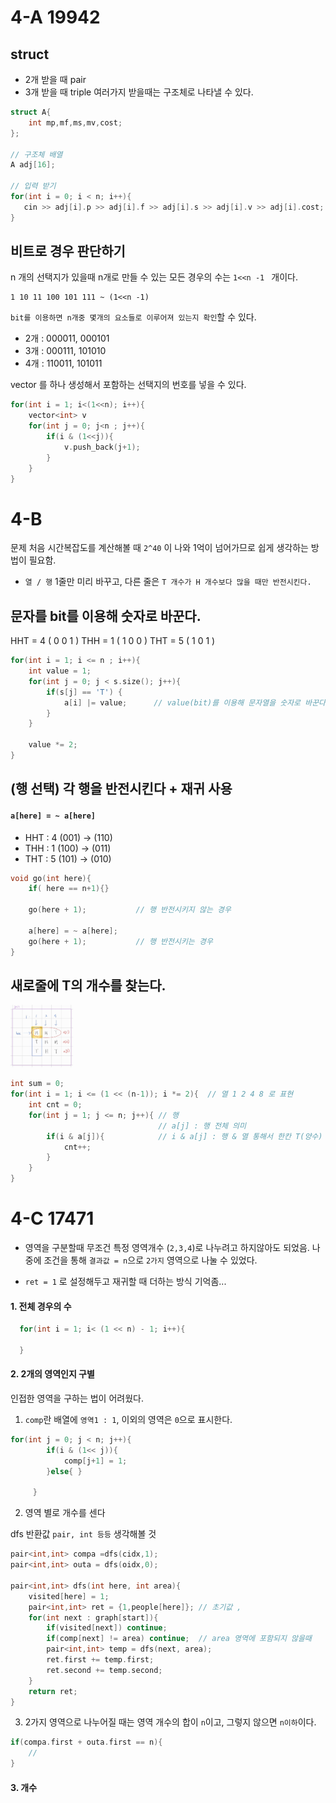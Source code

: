 # 4-A 19942
## struct
* 2개 받을 때 pair
* 3개 받을 때 triple
여러가지 받을때는 구조체로 나타낼 수 있다.

``` cpp
struct A{
    int mp,mf,ms,mv,cost;
};

// 구조체 배열 
A adj[16];

// 입력 받기 
for(int i = 0; i < n; i++){
   cin >> adj[i].p >> adj[i].f >> adj[i].s >> adj[i].v >> adj[i].cost;  
}
```

## 비트로 경우 판단하기
n 개의 선택지가 있을때
n개로 만들 수 있는 모든 경우의 수는 `1<<n -1 ` 개이다.
```
1 10 11 100 101 111 ~ (1<<n -1)

```

`bit를 이용하면 n개중 몇개의 요소들로 이루어져 있는지 확인`할 수 있다.
* 2개 : 000011, 000101
* 3개 : 000111, 101010
* 4개 : 110011, 101011

vector 를 하나 생성해서 포함하는 선택지의 번호를 넣을 수 있다.

``` cpp
for(int i = 1; i<(1<<n); i++){    
    vector<int> v
    for(int j = 0; j<n ; j++){
        if(i & (1<<j)){
            v.push_back(j+1);
        }
    }
}
```

# 4-B
문제 처음 시간복잡도를 계산해볼 때 `2^40` 이 나와 1억이 넘어가므로 쉽게 생각하는 방법이 필요함.

* `열 / 행` 1줄만 미리 바꾸고, 다른 줄은 `T 개수가 H 개수보다 많을 때만 반전시킨다.`

## 문자를 bit를 이용해 숫자로 바꾼다.
HHT = 4 ( 0 0 1 ) 
THH = 1 ( 1 0 0 )
THT = 5 ( 1 0 1 )

``` cpp
for(int i = 1; i <= n ; i++){
    int value = 1;
    for(int j = 0; j < s.size(); j++){
        if(s[j] == 'T') {
            a[i] |= value;      // value(bit)를 이용해 문자열을 숫자로 바꾼다.
        }
    }

    value *= 2;  
}
```

## (행 선택) 각 행을 반전시킨다 + 재귀 사용 
#### `a[here] = ~ a[here]`
* HHT : 4 (001) -> (110)
* THH : 1 (100) -> (011)
* THT : 5 (101) -> (010)

``` cpp
void go(int here){
    if( here == n+1){}

    go(here + 1);           // 행 반전시키지 않는 경우

    a[here] = ~ a[here];
    go(here + 1);           // 행 반전시키는 경우
}
```

## 새로줄에 T의 개수를 찾는다.
<img src="KakaoTalk_20240324_185928653.jpg" width="100" height="100"/>

``` cpp
int sum = 0;
for(int i = 1; i <= (1 << (n-1)); i *= 2){  // 열 1 2 4 8 로 표현
    int cnt = 0;
    for(int j = 1; j <= n; j++){ // 행
                                 // a[j] : 행 전체 의미
        if(i & a[j]){            // i & a[j] : 행 & 열 통해서 한칸 T(양수) 찾기
            cnt++;
        }
    }
}
```

# 4-C 17471
* 영역을 구분할때 무조건 특정 영역개수 (`2,3,4`)로 나누려고 하지않아도 되었음. 나중에 조건을 통해 `결과값 = n`으로 `2가지` 영역으로 나눌 수 있었다.

* `ret = 1` 로 설정해두고 재귀할 때 더하는 방식 기억좀...

#### 1. 전체 경우의 수
``` cpp
  for(int i = 1; i< (1 << n) - 1; i++){
     
  }
```

#### 2. 2개의 영역인지 구별
인접한 영역을 구하는 법이 어려웠다.

1. `comp`란 배열에 `영역1 : 1`, 이외의 영역은 `0`으로 표시한다.
``` cpp
for(int j = 0; j < n; j++){
        if(i & (1<< j)){
            comp[j+1] = 1;
        }else{ }

     }
```

2. 영역 별로 개수를 센다

dfs 반환값 `pair, int 등등` 생각해볼 것 
``` cpp
pair<int,int> compa =dfs(cidx,1);
pair<int,int> outa = dfs(oidx,0);

pair<int,int> dfs(int here, int area){
    visited[here] = 1;
    pair<int,int> ret = {1,people[here]}; // 초기값 ,
    for(int next : graph[start]){
        if(visited[next]) continue;
        if(comp[next] != area) continue;  // area 영역에 포함되지 않을때
        pair<int,int> temp = dfs(next, area);  
        ret.first += temp.first;
        ret.second += temp.second;
    }
    return ret;
}
```

3. 2가지 영역으로 나누어질 때는 영역 개수의 합이 `n`이고, 그렇지 않으면 `n이하`이다.
``` cpp
if(compa.first + outa.first == n){
    // 
}
```

#### 3. 개수 

